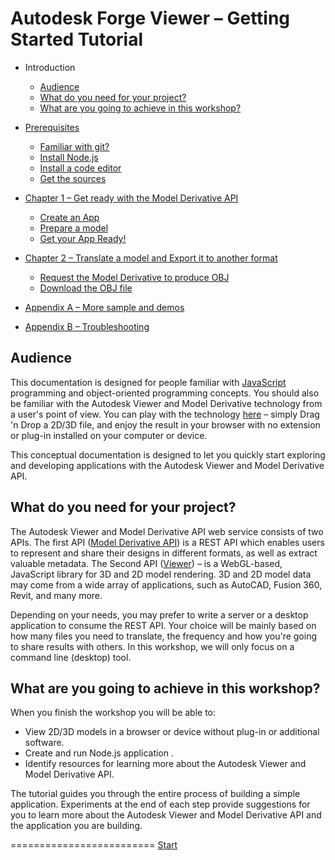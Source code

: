 # Autodesk Forge Viewer – Getting Started Tutorial

* Introduction
  - [Audience](#Audience)
  - [What do you need for your project?](#WhatDoYouNeed)
  - [What are you going to achieve in this workshop?](#WhatAreYouGoingToAchieve)

* [Prerequisites](prerequisites.md#Prerequisites)
  - [Familiar with git?](prerequisites.md#FamiliarWithGit)
  - [Install Node.js](prerequisites.md#InstallNodeJs)
  - [Install a code editor](prerequisites.md#InstallCodeEditor)
  - [Get the sources](prerequisites.md#GetTheSources)

* [Chapter 1 – Get ready with the Model Derivative API](chapters/chapter-1.md#Chapter1)
  - [Create an App](chapters/chapter-1.md#CreateAnApp)
  - [Prepare a model](chapters/chapter-1.md#PrepareAModel)
  - [Get your App Ready!](chapters/chapter-1.md#CreateYourApp)

* [Chapter 2 – Translate a model and Export it to another format](chapters/chapter-2.md#Chapter2)
  - [Request the Model Derivative to produce OBJ](chapters/chapter-2.md#RequestOBJ)
  - [Download the OBJ file](chapters/chapter-2.md#DownloadOBJ)

* [Appendix A – More sample and demos](appendix/appendix-a.md)
* [Appendix B – Troubleshooting](appendix/appendix-b.md)


<a name="Audience"></a>
## Audience

This documentation is designed for people familiar with [JavaScript](http://www.ecma-international.org/publications/standards/Ecma-262.htm) programming and object-oriented programming concepts.
You should also be familiar with the Autodesk Viewer and Model Derivative technology from a user's point of view. You can play with the technology [here](https://360.autodesk.com/viewer) – simply Drag 'n Drop a 2D/3D file,
and enjoy the result in your browser with no extension or plug-in installed on your computer or device.

This conceptual documentation is designed to let you quickly start exploring and developing applications with the Autodesk Viewer and Model Derivative API.


<a name="WhatDoYouNeed"></a>
## What do you need for your project?

The Autodesk Viewer and Model Derivative API web service consists of two APIs. The first API ([Model Derivative API](https://developer.autodesk.com/en/docs/model-derivative/v2/overview/)) is a REST API which enables users to represent and share their designs in different formats, as well as extract valuable metadata. The Second API ([Viewer](https://developer.autodesk.com/en/docs/viewer/v2/overview/)) – is a WebGL-based, JavaScript library for 3D and 2D model rendering. 3D and 2D model data may come from a wide array of applications, such as AutoCAD, Fusion 360, Revit, and many more.

Depending on your needs, you may prefer to write a server or a desktop application to consume the REST API. Your choice will be mainly based on how many files you need to translate, the frequency and how you're going to share results with others. In this workshop, we will only focus on a command line (desktop) tool.


<a name="WhatAreYouGoingToAchieve"></a>
## What are you going to achieve in this workshop?

When you finish the workshop you will be able to:

- View 2D/3D models in a browser or device without plug-in or additional software.
- Create and run Node.js application .
- Identify resources for learning more about the Autodesk Viewer and Model Derivative API.

The tutorial guides you through the entire process of building a simple application.
Experiments at the end of each step provide suggestions for you
to learn more about the Autodesk Viewer and Model Derivative API and the application you are building.


=========================
[Start](prerequisites.md)

